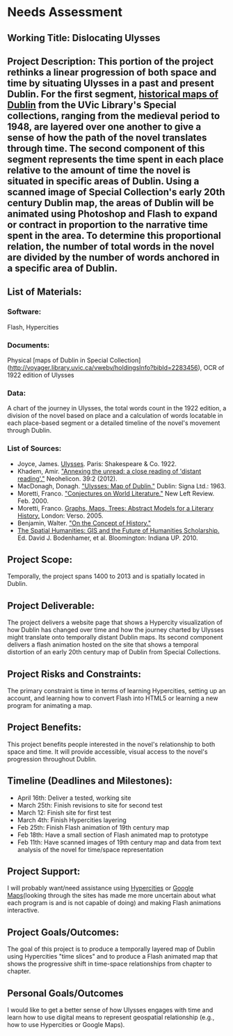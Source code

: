 # Needs Assessment
## Working Title: Dislocating Ulysses
## Project Description: This portion of the project rethinks a linear progression of both space and time by situating Ulysses in a past and present Dublin. For the first segment, [historical maps of Dublin](http://voyager.library.uvic.ca/vwebv/holdingsInfo?bibId=2283456) from the UVic Library's Special collections, ranging from the medieval period to 1948, are layered over one another to give a sense of how the path of the novel translates through time. The second component of this segment represents the time spent in each place relative to the amount of time the novel is situated in specific areas of Dublin. Using a scanned image of Special Collection's early 20th century Dublin map, the areas of Dublin will be animated using Photoshop and Flash to expand or contract in proportion to the narrative time spent in the area. To determine this proportional relation, the number of total words in the novel are divided by the number of words anchored in a specific area of Dublin.  

## List of Materials: 
### Software: 
Flash, Hypercities
### Documents: 
Physical [maps of Dublin in Special Collection] (http://voyager.library.uvic.ca/vwebv/holdingsInfo?bibId=2283456), OCR of 1922 edition of Ulysses
### Data: 
A chart of the journey in Ulysses, the total words count in the 1922 edition, a division of the novel based on place and a calculation of words locatable in each place-based segment or a detailed timeline of the novel's movement through Dublin.
### List of Sources:
* Joyce, James. [Ulysses](http://web.uvic.ca/~mvp1922/portfolio/texts/). Paris: Shakespeare & Co. 1922.  
* Khadem, Amir. ["Annexing the unread: a close reading of 'distant reading'."](http://link.springer.com.ezproxy.library.uvic.ca/article/10.1007/s11059-012-0152-y/fulltext.html) Neohelicon. 39:2 (2012). 
* MacDonagh, Donagh. ["Ulysses: Map of Dublin."](http://voyager.library.uvic.ca/vwebv/holdingsInfo?bibId=2619075) Dublin: Signa Ltd.: 1963. 
* Moretti, Franco. ["Conjectures on World Literature."](http://newleftreview.org/II/1/franco-moretti-conjectures-on-world-literature) New Left Review. Feb. 2000.
* Moretti, Franco. [Graphs, Maps, Trees: Abstract Models for a Literary History.](http://voyager.library.uvic.ca/vwebv/holdingsInfo?bibId=1386108) London: Verso. 2005.  
* Benjamin, Walter. ["On the Concept of History."](http://www.marxists.org/reference/archive/benjamin/1940/history.htm) 
* [The Spatial Humanities: GIS and the Future of Humanities Scholarship.](http://voyager.library.uvic.ca/vwebv/holdingsInfo?bibId=2181054) Ed. David J. Bodenhamer, et al. Bloomington: Indiana UP. 2010.

## Project Scope: 
Temporally, the project spans 1400 to 2013 and is spatially located in Dublin.
 
## Project Deliverable: 
The project delivers a website page that shows a Hypercity visualization of how Dublin has changed over time and how the journey charted by Ulysses might translate onto temporally distant Dublin maps. Its second component delivers a flash animation hosted on the site that shows a temporal distortion of an early 20th century map of Dublin from Special Collections. 
  
## Project Risks and Constraints: 
The primary constraint is time in terms of learning Hypercities, setting up an account, and learning how to convert Flash into HTML5 or learning a new program for animating a map.
 
## Project Benefits: 
This project benefits people interested in the novel's relationship to both space and time. It will provide accessible, visual access to the novel's progression throughout Dublin.  

## Timeline (Deadlines and Milestones): 
* April 16th: Deliver a tested, working site
* March 25th: Finish revisions to site for second test
* March 12: Finish site for first test
* March 4th: Finish Hypercities layering
* Feb 25th: Finish Flash animation of 19th century map
* Feb 18th: Have a small section of Flash animated map to prototype
* Feb 11th: Have scanned images of 19th century map and data from text analysis of the novel for time/space representation

 
## Project Support: 
I will probably want/need assistance using [Hypercities](http://hypercities.com/getting-involved/map-digitization-request-form/) or [Google Maps](https://developers.google.com/maps/)(looking through the sites has made me more uncertain about what each program is and is not capable of doing) and making Flash animations interactive. 

## Project Goals/Outcomes: 
The goal of this project is to produce a temporally layered map of Dublin using Hypercities "time slices" and to produce a Flash animated map that shows the progressive shift in time-space relationships from chapter to chapter. 

## Personal Goals/Outcomes
I would like to get a better sense of how Ulysses engages with time and learn how to use digital means to represent geospatial relationship (e.g., how to use Hypercities or Google Maps). 
